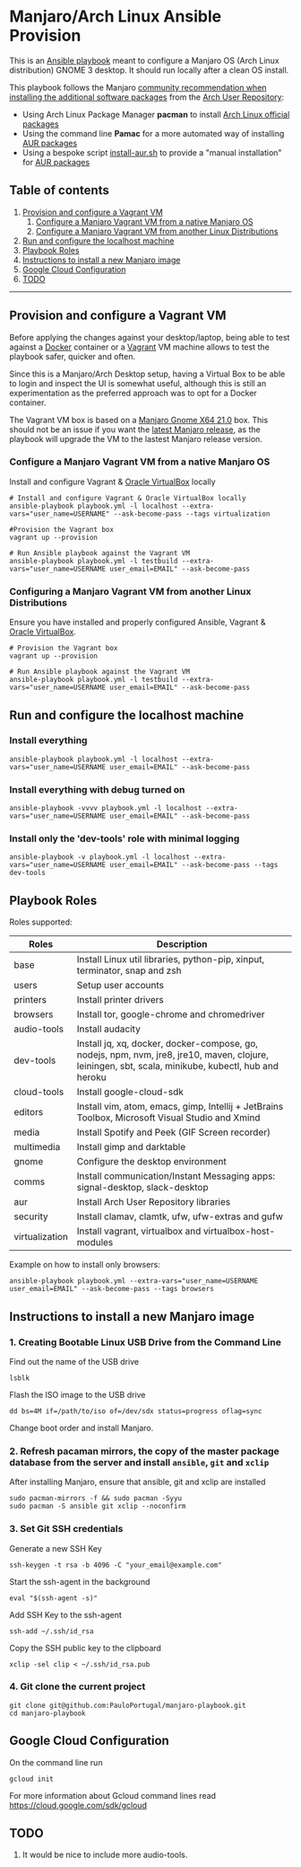 # Manjaro/Arch Linux Ansible Provision

This is an [Ansible playbook](https://docs.ansible.com/ansible/latest/user_guide/index.html) meant to configure a Manjaro OS (Arch Linux distribution) GNOME 3 desktop.
It should run locally after a clean OS install.

This playbook follows the Manjaro [community recommendation when installing the additional software packages](https://wiki.manjaro.org/index.php/Arch_User_Repository) from the [Arch User Repository](https://aur.archlinux.org/packages):
 * Using Arch Linux Package Manager **pacman** to install [Arch Linux official packages](https://archlinux.org/packages/)
 * Using the command line **Pamac** for a more automated way of installing [AUR packages](https://aur.archlinux.org/packages)
 * Using a bespoke script [install-aur.sh](https://github.com/PauloPortugal/manjaro-playbook/blob/master/aur/install-aur.sh) to provide a "manual installation" for [AUR packages](https://aur.archlinux.org/packages)


## Table of contents
1. [Provision and configure a Vagrant VM](#provision-and-configure-a-vagrant-vm)
    1. [Configure a Manjaro Vagrant VM from a native Manjaro OS](#configure-a-manjaro-vagrant-vm-from-a-native-manjaro-os)
    2. [Configure a Manjaro Vagrant VM from another Linux Distributions](#configure-a-manjaro-vagrant-vm-from-another-linux-distributions)
2. [Run and configure the localhost machine](#run-and-configure-the-localhost-machine)
3. [Playbook Roles](#playbook-roles)
4. [Instructions to install a new Manjaro image](#instructions-to-install-a-new-Manjaro-image)
5. [Google Cloud Configuration](#google-cloud-configuration)
5. [TODO](#todo)

---- 

## Provision and configure a Vagrant VM
Before applying the changes against your desktop/laptop, being able to test against a [Docker](https://www.docker.com/) container or a [Vagrant](https://www.vagrantup.com/) VM machine allows to test the playbook safer, quicker and often.

Since this is a Manjaro/Arch Desktop setup, having a Virtual Box to be able to login and inspect the UI is somewhat useful, although this is still an experimentation as the preferred approach was to opt for a Docker container.

The Vagrant VM box is based on a [Manjaro Gnome X64 21.0](https://app.vagrantup.com/pmonteiro/boxes/manjaro-21-X64-gnome/versions/1.0.0) box. This should not be an issue if you want the [latest Manjaro release](https://manjaro.org/downloads/official/gnome/), as the playbook will upgrade the VM to the lastest Manjaro release version.


### Configure a Manjaro Vagrant VM from a native Manjaro OS

Install and configure Vagrant & [Oracle VirtualBox](https://www.virtualbox.org/) locally
```
# Install and configure Vagrant & Oracle VirtualBox locally
ansible-playbook playbook.yml -l localhost --extra-vars="user_name=USERNAME" --ask-become-pass --tags virtualization

#Provision the Vagrant box
vagrant up --provision

# Run Ansible playbook against the Vagrant VM
ansible-playbook playbook.yml -l testbuild --extra-vars="user_name=USERNAME user_email=EMAIL" --ask-become-pass
```

### Configuring a Manjaro Vagrant VM from another Linux Distributions
Ensure you have installed and properly configured Ansible, Vagrant & [Oracle VirtualBox](https://www.virtualbox.org/).

```
# Provision the Vagrant box
vagrant up --provision

# Run Ansible playbook against the Vagrant VM
ansible-playbook playbook.yml -l testbuild --extra-vars="user_name=USERNAME user_email=EMAIL" --ask-become-pass
```


## Run and configure the localhost machine

### Install everything
```
ansible-playbook playbook.yml -l localhost --extra-vars="user_name=USERNAME user_email=EMAIL" --ask-become-pass
```

### Install everything with debug turned on
```
ansible-playbook -vvvv playbook.yml -l localhost --extra-vars="user_name=USERNAME user_email=EMAIL" --ask-become-pass
```

### Install only the 'dev-tools' role with minimal logging
```
ansible-playbook -v playbook.yml -l localhost --extra-vars="user_name=USERNAME user_email=EMAIL" --ask-become-pass --tags dev-tools
```


## Playbook Roles

Roles supported:

| Roles          | Description                                                                                                      |
|----------------|------------------------------------------------------------------------------------------------------------------|
| base           | Install Linux util libraries, python-pip, xinput, terminator, snap and zsh                                       |
| users          | Setup user accounts                                                                                              |
| printers       | Install printer drivers                                                                                          |
| browsers       | Install tor, google-chrome and chromedriver                                                                      |
| audio-tools    | Install audacity                                                                                                 |
| dev-tools      | Install jq, xq, docker, docker-compose, go, nodejs, npm, nvm, jre8, jre10, maven, clojure, leiningen, sbt, scala, minikube, kubectl, hub and heroku  |
| cloud-tools    | Install google-cloud-sdk                                                                                         |
| editors        | Install vim, atom, emacs, gimp, Intellij + JetBrains Toolbox, Microsoft Visual Studio and Xmind                  |
| media          | Install Spotify and Peek (GIF Screen recorder)                                                                   |
| multimedia     | Install gimp and darktable                                                                                       |
| gnome          | Configure the desktop environment                                                                                |
| comms          | Install communication/Instant Messaging apps: signal-desktop, slack-desktop                                      |
| aur            | Install Arch User Repository libraries                                                                           |
| security       | Install clamav, clamtk, ufw, ufw-extras and gufw                                                                 |
| virtualization | Install vagrant, virtualbox and virtualbox-host-modules                                                     |

Example on how to install only browsers:
```
ansible-playbook playbook.yml --extra-vars="user_name=USERNAME user_email=EMAIL" --ask-become-pass --tags browsers
```


## Instructions to install a new Manjaro image

### 1. Creating Bootable Linux USB Drive from the Command Line

Find out the name of the USB drive
```
lsblk
```

Flash the ISO image to the USB drive
```
dd bs=4M if=/path/to/iso of=/dev/sdx status=progress oflag=sync
```

Change boot order and install Manjaro.


### 2. Refresh pacaman mirrors, the copy of the master package database from the server and install `ansible`, `git` and `xclip`

After installing Manjaro, ensure that ansible, git and xclip are installed

```
sudo pacman-mirrors -f && sudo pacman -Syyu
sudo pacman -S ansible git xclip --noconfirm
```

### 3. Set Git SSH credentials

Generate a new SSH Key
```
ssh-keygen -t rsa -b 4096 -C "your_email@example.com"
```

Start the ssh-agent in the background
```
eval "$(ssh-agent -s)"
```

Add SSH Key to the ssh-agent
```
ssh-add ~/.ssh/id_rsa
```

Copy the SSH public key to the clipboard
```
xclip -sel clip < ~/.ssh/id_rsa.pub
```

### 4. Git clone the current project
```
git clone git@github.com:PauloPortugal/manjaro-playbook.git
cd manjaro-playbook
```




## Google Cloud Configuration

On the command line run
```
gcloud init
```

For more information about Gcloud command lines read https://cloud.google.com/sdk/gcloud


## TODO

1. It would be nice to include more audio-tools.